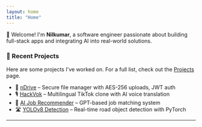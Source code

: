 ```yaml
---
layout: home
title: "Home"
---
```


👋 Welcome! I'm **Nilkumar**, a software engineer passionate about building full-stack apps and integrating AI into real-world solutions.

### 💼 Recent Projects
Here are some projects I've worked on. For a full list, check out the [Projects](/projects) page.

- 🔐 [nDrive](https://github.com/Ncoder23/nDrive) – Secure file manager with AES-256 uploads, JWT auth
- 🎙️ [HackVok](https://devpost.com/software/hackvok-multilingual-tiktok-clone) – Multilingual TikTok clone with AI voice translation
- 🤖 [AI Job Recommender](https://github.com/Ncoder23/Job-Board-AI) – GPT-based job matching system
- 🛣️ [YOLOv8 Detection](https://github.com/Ncoder23/DeepLearning) – Real-time road object detection with PyTorch

---
